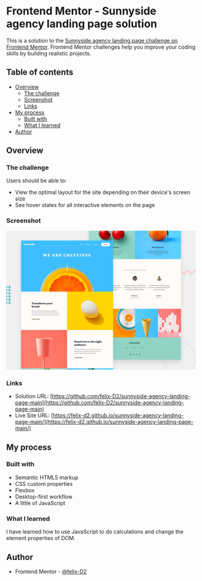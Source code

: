 # Frontend Mentor - Sunnyside agency landing page solution

This is a solution to the [Sunnyside agency landing page challenge on Frontend Mentor](https://www.frontendmentor.io/challenges/sunnyside-agency-landing-page-7yVs3B6ef). Frontend Mentor challenges help you improve your coding skills by building realistic projects.

## Table of contents

- [Overview](#overview)
  - [The challenge](#the-challenge)
  - [Screenshot](#screenshot)
  - [Links](#links)
- [My process](#my-process)
  - [Built with](#built-with)
  - [What I learned](#what-i-learned)
- [Author](#author)


## Overview

### The challenge

Users should be able to:

- View the optimal layout for the site depending on their device's screen size
- See hover states for all interactive elements on the page

### Screenshot

![](./design/desktop-preview.jpg)


### Links

- Solution URL: [https://github.com/felix-D2/sunnyside-agency-landing-page-main](https://github.com/felix-D2/sunnyside-agency-landing-page-main)
- Live Site URL: [https://felix-d2.github.io/sunnyside-agency-landing-page-main/](https://felix-d2.github.io/sunnyside-agency-landing-page-main/)

## My process

### Built with

- Semantic HTML5 markup
- CSS custom properties
- Flexbox
- Desktop-first workflow
- A little of JavaScript


### What I learned

I have learned how to use JavaScript to do calculations and change the element properties of DOM.


## Author

- Frontend Mentor - [@felix-D2](https://www.frontendmentor.io/profile/felix-D2)

